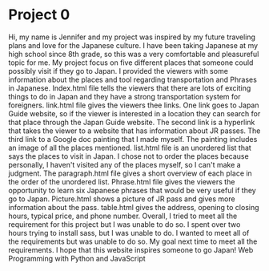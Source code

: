 # Project 0
Hi, my name is Jennifer and my project was inspired by my future traveling plans and love for the Japanese culture. I have been taking Japanese at my high school since 8th grade, so this was a very comfortable and pleasureful topic for me. My project focus on five different places that someone could possibly visit if they go to Japan. I provided the viewers with some information about the places and tool regarding transportation and Phrases in Japanese. Index.html file tells the viewers that there are lots of exciting things to do in Japan and they have a strong transportation system for foreigners. link.html file gives the viewers thee links. One link goes to Japan Guide website, so if the viewer is interested in a location they can search for that place through the Japan Guide website. The second link is a hyperlink that takes the viewer to a website that has information about JR passes. The third link to a Google doc painting that I made myself. The painting includes an image of all the places mentioned. list.html file is an unordered list that says the places to visit in Japan. I chose not to order the places because personally, I haven't visited any of the places myself, so I can't make a judgment. The paragraph.html file gives a short overview of each place in the order of the unordered list. Phrase.html file gives the viewers the opportunity to learn six Japanese phrases that would be very useful if they go to Japan. Picture.html shows a picture of JR pass and gives more information about the pass. table.html gives the address, opening to closing hours, typical price, and phone number.  Overall, I tried to meet all the requirement for this project but I was unable to do so. I spent over two hours trying to install sass, but I was unable to do. I wanted to meet all of the requirements but was unable to do so. My goal next time to meet all the requirements. I hope that this website inspires someone to go Japan!
Web Programming with Python and JavaScript
